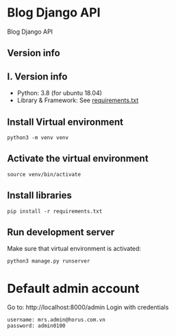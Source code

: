 # Blog Django API

Blog Django API

## Version info

## I. Version info

- Python: 3.8 (for ubuntu 18.04)
- Library & Framework: See [requirements.txt](./requirement.txt)

## Install Virtual environment

```
python3 -m venv venv
```

## Activate the virtual environment

```
source venv/bin/activate
```

## Install libraries

```
pip install -r requirements.txt
```

## Run development server

Make sure that virtual environment is activated:

```
python3 manage.py runserver
```

# Default admin account

Go to: http://localhost:8000/admin
Login with credentials

```
username: mrs.admin@horus.com.vn
password: admin0100
```
